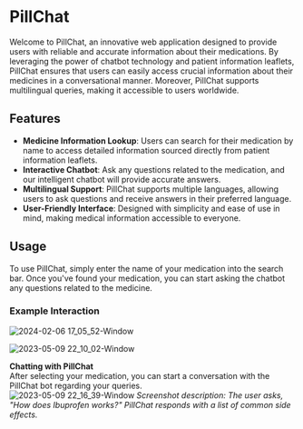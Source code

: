 # PillChat

Welcome to PillChat, an innovative web application designed to provide users with reliable and accurate information about their medications. By leveraging the power of chatbot technology and patient information leaflets, PillChat ensures that users can easily access crucial information about their medicines in a conversational manner. Moreover, PillChat supports multilingual queries, making it accessible to users worldwide.

## Features

- **Medicine Information Lookup**: Users can search for their medication by name to access detailed information sourced directly from patient information leaflets.
- **Interactive Chatbot**: Ask any questions related to the medication, and our intelligent chatbot will provide accurate answers.
- **Multilingual Support**: PillChat supports multiple languages, allowing users to ask questions and receive answers in their preferred language.
- **User-Friendly Interface**: Designed with simplicity and ease of use in mind, making medical information accessible to everyone.

## Usage

To use PillChat, simply enter the name of your medication into the search bar. Once you've found your medication, you can start asking the chatbot any questions related to the medicine.

### Example Interaction


 
   ![2024-02-06 17_05_52-Window](https://github.com/Amineki6/Pillchat/assets/108744556/f37a2d44-9005-47dc-a09e-5acb3c3f63f1)

   

   ![2023-05-09 22_10_02-Window](https://github.com/Amineki6/Pillchat/assets/108744556/a785ab1a-8e13-4ae3-a624-8829f55cfb0a)


**Chatting with PillChat**  
   After selecting your medication, you can start a conversation with the PillChat bot regarding your queries.  
   ![2023-05-09 22_16_39-Window](https://github.com/Amineki6/Pillchat/assets/108744556/be0cd4de-bd4a-488e-9418-97ce2ff0c4a7)
   *Screenshot description: The user asks, "How does Ibuprofen works?" PillChat responds with a list of common side effects.*


